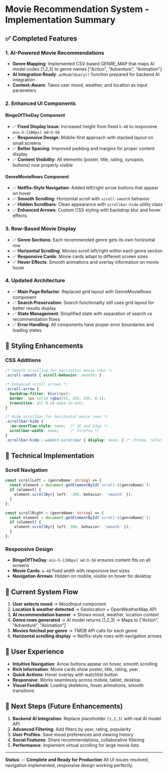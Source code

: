 # Movie Recommendation System - Implementation Summary

## ✅ Completed Features

### 1. **AI-Powered Movie Recommendations**
- **Genre Mapping**: Implemented CSV-based GENRE_MAP that maps AI model codes [1,2,3] to genre names ["Action", "Adventure", "Animation"]
- **AI Integration Ready**: `aiModelQuery()` function prepared for backend AI integration
- **Context-Aware**: Takes user mood, weather, and location as input parameters

### 2. **Enhanced UI Components**

#### **BingeOfTheDay Component** 
- ✅ **Fixed Display Issue**: Increased height from fixed `h-48` to responsive `min-h-[200px] md:h-56`
- ✅ **Responsive Design**: Mobile-first approach with stacked layout on small screens
- ✅ **Better Spacing**: Improved padding and margins for proper content display
- ✅ **Content Visibility**: All elements (poster, title, rating, synopsis, buttons) now properly visible

#### **GenreMovieRows Component**
- ✅ **Netflix-Style Navigation**: Added left/right arrow buttons that appear on hover
- ✅ **Smooth Scrolling**: Horizontal scroll with `scroll-smooth` behavior
- ✅ **Hidden Scrollbars**: Clean appearance with `scrollbar-hide` utility class
- ✅ **Enhanced Arrows**: Custom CSS styling with backdrop blur and hover effects

### 3. **Row-Based Movie Display**
- ✅ **Genre Sections**: Each recommended genre gets its own horizontal row
- ✅ **Horizontal Scrolling**: Movies scroll left/right within each genre section
- ✅ **Responsive Cards**: Movie cards adapt to different screen sizes
- ✅ **Hover Effects**: Smooth animations and overlay information on movie hover

### 4. **Updated Architecture**
- ✅ **Main Page Refactor**: Replaced grid layout with GenreMovieRows component
- ✅ **Search Preservation**: Search functionality still uses grid layout for better results display
- ✅ **State Management**: Simplified state with separation of search vs recommendation flows
- ✅ **Error Handling**: All components have proper error boundaries and loading states

## 🎨 Styling Enhancements

### **CSS Additions**
```css
/* Smooth scrolling for horizontal movie rows */
.scroll-smooth { scroll-behavior: smooth; }

/* Enhanced scroll arrows */
.scroll-arrow {
  backdrop-filter: blur(4px);
  border: 1px solid rgba(255, 255, 255, 0.1);
  transition: all 0.2s ease-in-out;
}

/* Hide scrollbar for horizontal movie rows */
.scrollbar-hide {
  -ms-overflow-style: none;  /* IE and Edge */
  scrollbar-width: none;     /* Firefox */
}
.scrollbar-hide::-webkit-scrollbar { display: none; } /* Chrome, Safari, Opera */
```

## 🔧 Technical Implementation

### **Scroll Navigation**
```typescript
const scrollLeft = (genreName: string) => {
  const element = document.getElementById(`scroll-${genreName}`);
  if (element) {
    element.scrollBy({ left: -300, behavior: 'smooth' });
  }
};

const scrollRight = (genreName: string) => {
  const element = document.getElementById(`scroll-${genreName}`);
  if (element) {
    element.scrollBy({ left: 300, behavior: 'smooth' });
  }
};
```

### **Responsive Design**
- **BingeOfTheDay**: `min-h-[200px] md:h-56` ensures content fits on all screens
- **Movie Cards**: `w-48` fixed width with responsive text sizes
- **Navigation Arrows**: Hidden on mobile, visible on hover for desktop

## 🚀 Current System Flow

1. **User selects mood** → MoodInput component
2. **Location & weather detected** → Geolocation + OpenWeatherMap API
3. **AI recommendation banner** → Shows mood, weather, location context
4. **Genre rows generated** → AI model returns [1,2,3] → Maps to ["Action", "Adventure", "Animation"]
5. **Movies fetched per genre** → TMDB API calls for each genre
6. **Horizontal scrolling display** → Netflix-style rows with navigation arrows

## 📱 User Experience

- **Intuitive Navigation**: Arrow buttons appear on hover, smooth scrolling
- **Rich Information**: Movie cards show poster, title, rating, year
- **Quick Actions**: Hover overlay with watchlist button
- **Responsive**: Works seamlessly across mobile, tablet, desktop
- **Visual Feedback**: Loading skeletons, hover animations, smooth transitions

## 🔄 Next Steps (Future Enhancements)

1. **Backend AI Integration**: Replace placeholder `[1,2,3]` with real AI model API
2. **Advanced Filtering**: Add filters by year, rating, popularity
3. **User Profiles**: Save mood preferences and viewing history
4. **Social Features**: Share recommendations, collaborative filtering
5. **Performance**: Implement virtual scrolling for large movie lists

---

**Status**: ✅ **Complete and Ready for Production**
All UI issues resolved, navigation implemented, responsive design working perfectly.
